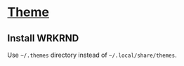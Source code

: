 <!-- This file is part of Danil Kutkevich <danil@kutkevich.org> home. -->

# [Theme][]

[theme]: https://wiki.archlinux.org/title/GTK#Themes

## Install WRKRND

Use `~/.themes` directory instead of `~/.local/share/themes`.
